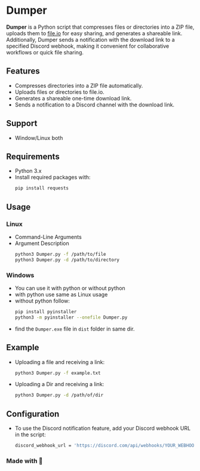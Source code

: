 # Dumper

**Dumper** is a Python script that compresses files or directories into a ZIP file, uploads them to [file.io](https://www.file.io/) for easy sharing, and generates a shareable link. Additionally, Dumper sends a notification with the download link to a specified Discord webhook, making it convenient for collaborative workflows or quick file sharing.

## Features

- Compresses directories into a ZIP file automatically.
- Uploads files or directories to file.io.
- Generates a shareable one-time download link.
- Sends a notification to a Discord channel with the download link.

## Support

- Window/Linux both

## Requirements

- Python 3.x
- Install required packages with:
  ```bash
  pip install requests

## Usage
  ### Linux
- Command-Line Arguments
- Argument	Description
  ```bash
  python3 Dumper.py -f /path/to/file
  python3 Dumper.py -d /path/to/directory

### Windows

- You can use it with python or without python
- with python use same as Linux usage
- without python follow:
  ```bash
  pip install pyinstaller
  python3 -m pyinstaller --onefile Dumper.py

- find the `Dumper.exe` file in `dist` folder in same dir. 

## Example

- Uploading a file and receiving a link:
  ```bash
  python3 Dumper.py -f example.txt
- Uploading a Dir and receiving a link:
  ```bash
  python3 Dumper.py -d /path/of/dir

## Configuration

- To use the Discord notification feature, add your Discord webhook URL in the script:
  ```bash
  discord_webhook_url = 'https://discord.com/api/webhooks/YOUR_WEBHOOK_URL'

### Made with 💖
